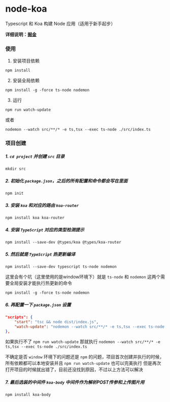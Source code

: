 # node-koa
Typescript 和 Koa 构建 Node 应用（适用于新手起步）

**详细说明：[掘金](https://juejin.im/post/5d5f630251882513cb48fd89)**

### 使用
1. 安装项目依赖
```
npm install
```
2. 安装全局依赖
```
npm install -g -force ts-node nodemon
```
3. 运行
```
npm run watch-update
```
或者
```
nodemon --watch src/**/* -e ts,tsx --exec ts-node ./src/index.ts
```

### 项目创建
##### 1. `cd project` 并创建 `src` 目录
```
mkdir src
```
##### 2. 初始化 `package.json`，之后的所有配置和命令都会写在里面
```
npm init
```
##### 3. 安装 `koa` 和对应的路由 `koa-router`
```
npm install koa koa-router 
```
##### 4. 安装 `TypeScript` 对应的类型检测提示
```
npm install --save-dev @types/koa @types/koa-router 
```
##### 5. 然后就是 `TypeScript` 热更新编译 
```
npm install --save-dev typescript ts-node nodemon
```
这里会有个坑（这里使用的是window环境下）就是 `ts-node` 和 `nodemon` 这两个需要全局安装才能执行热更新的命令
```
npm install -g -force ts-node nodemon
```
##### 6. 再配置一下 `package.json` 设置
```json
"scripts": {
    "start": "tsc && node dist/index.js",
    "watch-update": "nodemon --watch src/**/* -e ts,tsx --exec ts-node ./src/index.ts"
},
```
如果执行不了 `npm run watch-update` 那就执行 `nodemon --watch src/**/* -e ts,tsx --exec ts-node ./src/index.ts` 

不确定是否 `window` 环境下的问题还是 `npm` 的问题，项目首次创建并执行的时候，所有依赖都可以本地安装并且 `npm run watch-update` 也可以完美执行
但是再次打开项目的时候就出错了，目前还没找到原因，不过以上方法可以解决

##### 7. 最后选装的中间件 `koa-body` 中间件作为解析POST传参和上传图片用 
```
npm install koa-body
```
